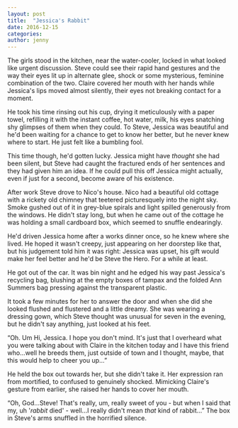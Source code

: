 ```yaml
---
layout: post
title:  "Jessica's Rabbit"
date: 2016-12-15
categories: 
author: jenny
---
```


The girls stood in the kitchen, near the water-cooler, locked in what
looked like urgent discussion. Steve could see their rapid hand gestures
and the way their eyes lit up in alternate glee, shock or some
mysterious, feminine combination of the two. Claire covered her mouth
with her hands while Jessica's lips moved almost silently, their eyes
not breaking contact for a moment.

He took his time rinsing out his cup, drying it meticulously with a
paper towel, refilling it with the instant coffee, hot water, milk, his
eyes snatching shy glimpses of them when they could. To Steve, Jessica
was beautiful and he'd been waiting for a chance to get to know her
better, but he never knew where to start. He just felt like a bumbling
fool.

This time though, he'd gotten lucky. Jessica might have *thought* she
had been silent, but Steve had caught the fractured ends of her
sentences and they had given him an idea. If he could pull this off
Jessica might actually, even if just for a second, become aware of his
existence.

After work Steve drove to Nico's house. Nico had a beautiful old cottage
with a rickety old chimney that teetered picturesquely into the night
sky. Smoke gushed out of it in grey-blue spirals and light spilled
generously from the windows. He didn't stay long, but when he came out
of the cottage he was holding a small cardboard box, which seemed to
snuffle endearingly.

He'd driven Jessica home after a works dinner once, so he knew where she
lived. He hoped it wasn't creepy, just appearing on her doorstep like
that, but his judgement told him it was right: Jessica was upset, his
gift would make her feel better and he'd be Steve the Hero. For a while
at least.

He got out of the car. It was bin night and he edged his way past
Jessica's recycling bag, blushing at the empty boxes of tampax and the
folded Ann Summers bag pressing against the transparent plastic.

It took a few minutes for her to answer the door and when she did she
looked flushed and flustered and a little dreamy. She was wearing a
dressing gown, which Steve thought was unusual for seven in the evening,
but he didn't say anything, just looked at his feet.

“Oh. Um Hi, Jessica. I hope you don't mind. It's just that I overheard
what you were talking about with Claire in the kitchen today and I have
this friend who...well he breeds them, just outside of town and I
thought, maybe, that this would help to cheer you up…”

He held the box out towards her, but she didn't take it. Her expression
ran from mortified, to confused to genuinely shocked. Mimicking Claire's
gesture from earlier, she raised her hands to cover her mouth.

“Oh, God...Steve! That's really, um, really sweet of you - but when I
said that my, uh '*rabbit* died' - well...I really didn't mean *that*
kind of rabbit…” The box in Steve's arms snuffled in the horrified
silence.
